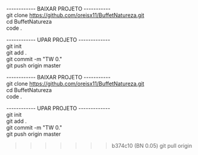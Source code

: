 ------------ BAIXAR PROJETO -----------                                                                    
 git clone https://github.com/oreisx11/BuffetNatureza.git                                                                    
 cd BuffetNatureza                                  
 code .                                  
                                  
------------ UPAR PROJETO  -------------                                  
 git init                                  
 git add .                                  
 git commit -m "TW 0."                                  
 git push origin master                                  

------------ BAIXAR PROJETO -----------                                  
 git clone https://github.com/oreisx11/BuffetNatureza.git                                                                    
 cd BuffetNatureza                                  
 code .                                  
                                  
------------ UPAR PROJETO  -------------                                  
 git init                                  
 git add .                                  
 git commit -m "TW 0."                                  
 git push origin master                                  
>>>>>>> b374c10 (BN 0.05)
 git pull origin                                  